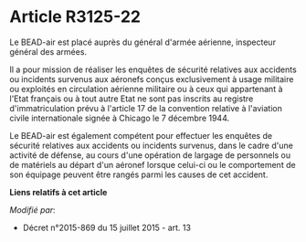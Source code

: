 # Article R3125-22

Le BEAD-air est placé auprès du général d'armée aérienne, inspecteur général des armées. 

Il a pour mission de réaliser les enquêtes de sécurité relatives aux accidents ou incidents survenus aux aéronefs conçus
exclusivement à usage militaire ou exploités en circulation aérienne militaire ou à ceux qui appartenant à l'Etat français ou
à tout autre Etat ne sont pas inscrits au registre d'immatriculation prévu à l'article 17 de la convention relative à
l'aviation civile internationale signée à Chicago le 7 décembre 1944. 

Le BEAD-air est également compétent pour effectuer les enquêtes de sécurité relatives aux accidents ou incidents survenus,
dans le cadre d'une activité de défense, au cours d'une opération de largage de personnels ou de matériels au départ d'un
aéronef lorsque celui-ci ou le comportement de son équipage peuvent être rangés parmi les causes de cet accident.

**Liens relatifs à cet article**

_Modifié par_:

  - Décret n°2015-869 du 15 juillet 2015 - art. 13
